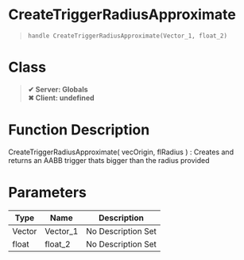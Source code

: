 # CreateTriggerRadiusApproximate
> `handle CreateTriggerRadiusApproximate(Vector_1, float_2)`
# Class
> __✔ Server: Globals__  
> __✖ Client: undefined__  
# Function Description
CreateTriggerRadiusApproximate( vecOrigin, flRadius ) : Creates and returns an AABB trigger thats bigger than the radius provided
# Parameters
Type|Name|Description
--|--|--
Vector|Vector_1|No Description Set
float|float_2|No Description Set

